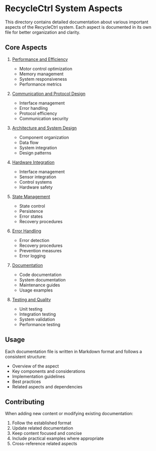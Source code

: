 # RecycleCtrl System Aspects

This directory contains detailed documentation about various important aspects of the RecycleCtrl system. Each aspect is documented in its own file for better organization and clarity.

## Core Aspects

1. [Performance and Efficiency](performance.md)
   - Motor control optimization
   - Memory management
   - System responsiveness
   - Performance metrics

2. [Communication and Protocol Design](communication.md)
   - Interface management
   - Error handling
   - Protocol efficiency
   - Communication security

3. [Architecture and System Design](architecture.md)
   - Component organization
   - Data flow
   - System integration
   - Design patterns

4. [Hardware Integration](hardware.md)
   - Interface management
   - Sensor integration
   - Control systems
   - Hardware safety

5. [State Management](state.md)
   - State control
   - Persistence
   - Error states
   - Recovery procedures

6. [Error Handling](error-handling.md)
   - Error detection
   - Recovery procedures
   - Prevention measures
   - Error logging

7. [Documentation](documentation.md)
   - Code documentation
   - System documentation
   - Maintenance guides
   - Usage examples

8. [Testing and Quality](testing.md)
   - Unit testing
   - Integration testing
   - System validation
   - Performance testing

## Usage

Each documentation file is written in Markdown format and follows a consistent structure:
- Overview of the aspect
- Key components and considerations
- Implementation guidelines
- Best practices
- Related aspects and dependencies

## Contributing

When adding new content or modifying existing documentation:
1. Follow the established format
2. Update related documentation
3. Keep content focused and concise
4. Include practical examples where appropriate
5. Cross-reference related aspects
